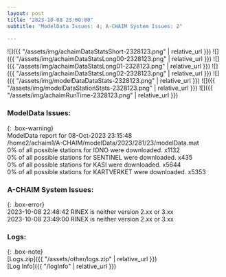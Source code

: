 ```yaml
---
layout: post
title: "2023-10-08 23:00:00"
subtitle: "ModelData Issues: 4; A-CHAIM System Issues: 2"

---
```


![]({{ "/assets/img/achaimDataStatsShort-2328123.png" | relative_url }})
![]({{ "/assets/img/achaimDataStatsLong00-2328123.png" | relative_url }})
![]({{ "/assets/img/achaimDataStatsLong01-2328123.png" | relative_url }})
![]({{ "/assets/img/achaimDataStatsLong02-2328123.png" | relative_url }})
![]({{ "/assets/img/modelDataDataStats-2328123.png" | relative_url }})
![]({{ "/assets/img/modelDataStationStats-2328123.png" | relative_url }})
![]({{ "/assets/img/achaimRunTime-2328123.png" | relative_url }})


### ModelData Issues:  
  
{: .box-warning}  
 ModelData report for 08-Oct-2023 23:15:48   
 /home2/achaim1/A-CHAIM/modelData/2023/281/23/modelData.mat   
 0% of all possible stations for IONO were downloaded. x1132   
 0% of all possible stations for SENTINEL were downloaded. x435   
 0% of all possible stations for KASI were downloaded. x5644   
 0% of all possible stations for KARTVERKET were downloaded. x5353   
  
### A-CHAIM System Issues:  
  
{: .box-error}  
2023-10-08 22:48:42 RINEX is neither version 2.xx or 3.xx  
2023-10-08 23:49:00 RINEX is neither version 2.xx or 3.xx  

### Logs:  
  
{: .box-note}  
[Logs.zip]({{ "/assets/other/logs.zip" | relative_url }})  
[Log Info]({{ "/logInfo" | relative_url }})  
